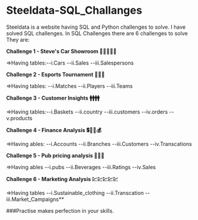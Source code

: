 # Steeldata-SQL_Challanges
Steeldata is a website having SQL and Python challenges to solve. I have solved SQL challenges.
In SQL Challenges there are 6 challenges to solve
They are:

**Challenge 1 - Steve's Car Showroom 🚗🚗🚗🚗🚗**

=>Having tables:--i.Cars --ii.Sales --iii.Salespersons
 
**Challenge 2 - Esports Tournament 🎾🏈🏏**

=>Having tables: --i.Matches --ii.Players --iii.Teams
 
**Challenge 3 - Customer Insights 🚹🚹🚹🚹**

=>Having tables:--i.Baskets --ii.country --iii.customers --iv.orders --v.products
 
**Challenge 4 - Finance Analysis 💲🤑💸💰**

=>Having ables:
 --i.Accounts --ii.Branches --iii.Customers --iv.Transcations
 
**Challenge 5 - Pub pricing analysis 📢📢📢**

=>Having ables --i.pubs --ii.Beverages --iii.Ratings --iv.Sales

**Challenge 6 - Marketing Analysis 💹💹💹💹💹**

=>Having tables --i.Sustainable_clothing --ii.Transcation --iii.Market_Campaigns**

###Practise makes perfection in your skills.
